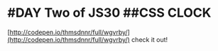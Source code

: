 #DAY Two of JS30
##CSS CLOCK
=======
[http://codepen.io/thmsdnnr/full/wgvrby/](http://codepen.io/thmsdnnr/full/wgvrby/) check it out!
